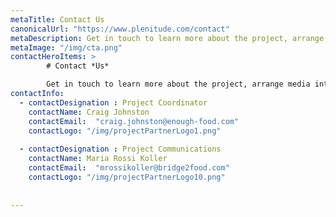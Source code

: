 ```yaml
---
metaTitle: Contact Us
canonicalUrl: "https://www.plenitude.com/contact"
metaDescription: Get in touch to learn more about the project, arrange media interviews, or discuss how to get involved.
metaImage: "/img/cta.png"
contactHeroItems: >
        # Contact *Us*

        Get in touch to learn more about the project, arrange media interviews, or discuss how to get involved.
contactInfo:
  - contactDesignation : Project Coordinator
    contactName: Craig Johnston
    contactEmail:  "craig.johnston@enough-food.com"
    contactLogo: "/img/projectPartnerLogo1.png"
    
  - contactDesignation : Project Communications
    contactName: Maria Rossi Koller
    contactEmail:  "mrossikoller@bridge2food.com"
    contactLogo: "/img/projectPartnerLogo10.png"
    
  
---
```



 